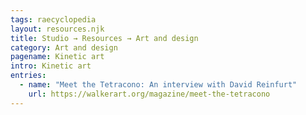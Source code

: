 ```yaml
---
tags: raecyclopedia
layout: resources.njk
title: Studio → Resources → Art and design
category: Art and design
pagename: Kinetic art
intro: Kinetic art
entries:
  - name: "Meet the Tetracono: An interview with David Reinfurt"
    url: https://walkerart.org/magazine/meet-the-tetracono
---
```

